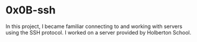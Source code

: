 # 0x0B-ssh

In this project, I became familiar connecting to and working
with servers using the SSH protocol. I worked on a server
provided by Holberton School.
